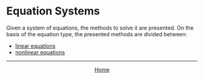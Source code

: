 # Equation Systems

Given a system of equations, the methods to solve it are presented.  On the basis of the equation type, the presented methods are divided between:

- <a href="./LinearEquations/linear_equations.md">linear equations</a>
- <a href="./NonLinearEquations/nonlinear_equations.md">nonlinear equations</a>




---
<p align="center"><a href="../readme.md">Home</a></p>